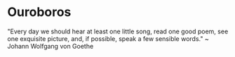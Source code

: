 # Ouroboros
"Every day we should hear at least one little song, read one good poem, 
see one exquisite picture, and, if possible, speak a few sensible words."  ~ Johann Wolfgang von Goethe

